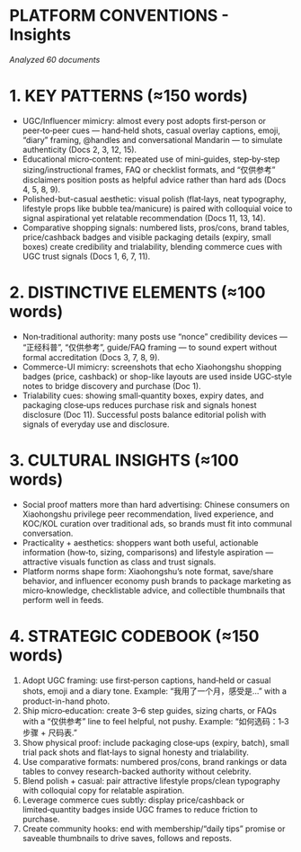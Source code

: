 # PLATFORM CONVENTIONS - Insights

*Analyzed 60 documents*

# 1. KEY PATTERNS (≈150 words)
- UGC/Influencer mimicry: almost every post adopts first‑person or peer‑to‑peer cues — hand‑held shots, casual overlay captions, emoji, “diary” framing, @handles and conversational Mandarin — to simulate authenticity (Docs 2, 3, 12, 15).  
- Educational micro‑content: repeated use of mini‑guides, step‑by‑step sizing/instructional frames, FAQ or checklist formats, and “仅供参考” disclaimers position posts as helpful advice rather than hard ads (Docs 4, 5, 8, 9).  
- Polished-but-casual aesthetic: visual polish (flat‑lays, neat typography, lifestyle props like bubble tea/manicure) is paired with colloquial voice to signal aspirational yet relatable recommendation (Docs 11, 13, 14).  
- Comparative shopping signals: numbered lists, pros/cons, brand tables, price/cashback badges and visible packaging details (expiry, small boxes) create credibility and trialability, blending commerce cues with UGC trust signals (Docs 1, 6, 7, 11).

# 2. DISTINCTIVE ELEMENTS (≈100 words)
- Non‑traditional authority: many posts use “nonce” credibility devices — “正经科普”, “仅供参考”, guide/FAQ framing — to sound expert without formal accreditation (Docs 3, 7, 8, 9).  
- Commerce-UI mimicry: screenshots that echo Xiaohongshu shopping badges (price, cashback) or shop-like layouts are used inside UGC‑style notes to bridge discovery and purchase (Doc 1).  
- Trialability cues: showing small‑quantity boxes, expiry dates, and packaging close‑ups reduces purchase risk and signals honest disclosure (Doc 11). Successful posts balance editorial polish with signals of everyday use and disclosure.

# 3. CULTURAL INSIGHTS (≈100 words)
- Social proof matters more than hard advertising: Chinese consumers on Xiaohongshu privilege peer recommendation, lived experience, and KOC/KOL curation over traditional ads, so brands must fit into communal conversation.  
- Practicality + aesthetics: shoppers want both useful, actionable information (how‑to, sizing, comparisons) and lifestyle aspiration — attractive visuals function as class and trust signals.  
- Platform norms shape form: Xiaohongshu’s note format, save/share behavior, and influencer economy push brands to package marketing as micro‑knowledge, checklistable advice, and collectible thumbnails that perform well in feeds.

# 4. STRATEGIC CODEBOOK (≈150 words)
1. Adopt UGC framing: use first‑person captions, hand‑held or casual shots, emoji and a diary tone. Example: “我用了一个月，感受是…” with a product-in-hand photo.  
2. Ship micro‑education: create 3–6 step guides, sizing charts, or FAQs with a “仅供参考” line to feel helpful, not pushy. Example: “如何选码：1‑3步骤 + 尺码表.”  
3. Show physical proof: include packaging close‑ups (expiry, batch), small trial pack shots and flat‑lays to signal honesty and trialability.  
4. Use comparative formats: numbered pros/cons, brand rankings or data tables to convey research-backed authority without celebrity.  
5. Blend polish + casual: pair attractive lifestyle props/clean typography with colloquial copy for relatable aspiration.  
6. Leverage commerce cues subtly: display price/cashback or limited‑quantity badges inside UGC frames to reduce friction to purchase.  
7. Create community hooks: end with membership/“daily tips” promise or saveable thumbnails to drive saves, follows and reposts.